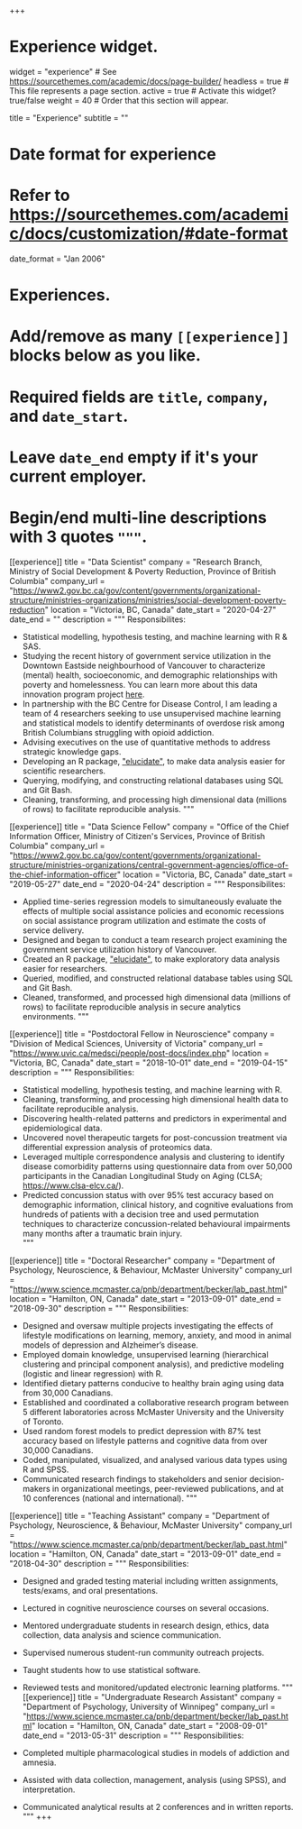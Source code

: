 +++
# Experience widget.
widget = "experience"  # See https://sourcethemes.com/academic/docs/page-builder/
headless = true  # This file represents a page section.
active = true  # Activate this widget? true/false
weight = 40  # Order that this section will appear.

title = "Experience"
subtitle = ""

# Date format for experience
#   Refer to https://sourcethemes.com/academic/docs/customization/#date-format
date_format = "Jan 2006"

# Experiences.
#   Add/remove as many `[[experience]]` blocks below as you like.
#   Required fields are `title`, `company`, and `date_start`.
#   Leave `date_end` empty if it's your current employer.
#   Begin/end multi-line descriptions with 3 quotes `"""`.

[[experience]]
  title = "Data Scientist"
  company = "Research Branch, Ministry of Social Development & Poverty Reduction, Province of British Columbia"
  company_url = "https://www2.gov.bc.ca/gov/content/governments/organizational-structure/ministries-organizations/ministries/social-development-poverty-reduction"
  location = "Victoria, BC, Canada"
  date_start = "2020-04-27"
  date_end = ""
  description = """
  Responsibilites:
  
  * Statistical modelling, hypothesis testing, and machine learning with R & SAS.
  * Studying the recent history of government service utilization in the Downtown Eastside neighbourhood of Vancouver to characterize (mental) health, socioeconomic, and demographic relationships with poverty and homelessness. You can learn more about this data innovation program project [here](https://www2.gov.bc.ca/gov/content/data/about-data-management/data-innovation-program/projects). 
  * In partnership with the BC Centre for Disease Control, I am leading a team of 4 researchers seeking to use unsupervised machine learning and statistical models to identify determinants of overdose risk among British Columbians struggling with opioid addiction.
  *	Advising executives on the use of quantitative methods to address strategic knowledge gaps.
  * Developing an R package, ["elucidate"](https://github.com/bcgov/elucidate), to make data analysis easier for scientific researchers.
  * Querying, modifying, and constructing relational databases using SQL and Git Bash. 
  * Cleaning, transforming, and processing high dimensional data (millions of rows) to facilitate reproducible analysis.
  """
  
[[experience]]
  title = "Data Science Fellow"
  company = "Office of the Chief Information Officer, Ministry of Citizen's Services, Province of British Columbia"
  company_url = "https://www2.gov.bc.ca/gov/content/governments/organizational-structure/ministries-organizations/central-government-agencies/office-of-the-chief-information-officer"
  location = "Victoria, BC, Canada"
  date_start = "2019-05-27"
  date_end = "2020-04-24"
  description = """
  Responsibilites:
  
  *	Applied time-series regression models to simultaneously evaluate the effects of multiple social assistance policies and economic recessions on social assistance program utilization and estimate the costs of service delivery.
  *	Designed and began to conduct a team research project examining the government service utilization history of Vancouver. 
  *	Created an R package, ["elucidate"](https://github.com/bcgov/elucidate), to make exploratory data analysis easier for researchers.
  * Queried, modified, and constructed relational database tables using SQL and Git Bash. 
  * Cleaned, transformed, and processed high dimensional data (millions of rows) to facilitate reproducible analysis in secure analytics environments.
  """
  
[[experience]]
  title = "Postdoctoral Fellow in Neuroscience"
  company = "Division of Medical Sciences, University of Victoria"
  company_url = "https://www.uvic.ca/medsci/people/post-docs/index.php"
  location = "Victoria, BC, Canada"
  date_start = "2018-10-01"
  date_end = "2019-04-15"
  description = """
  Responsibilities:
  
  * Statistical modelling, hypothesis testing, and machine learning with R.
  * Cleaning, transforming, and processing high dimensional health data to facilitate reproducible analysis.
  * Discovering health-related patterns and predictors in experimental and epidemiological data.
  * Uncovered novel therapeutic targets for post-concussion treatment via differential expression analysis of proteomics data.  
  * Leveraged multiple correspondence analysis and clustering to identify disease comorbidity patterns using questionnaire data from over 50,000 participants in the Canadian Longitudinal Study on Aging (CLSA; https://www.clsa-elcv.ca/).
  * Predicted concussion status with over 95% test accuracy based on demographic information, clinical history, and cognitive evaluations from hundreds of patients with a decision tree and used permutation techniques to characterize concussion-related behavioural impairments many months after a traumatic brain injury.  
  """

[[experience]]
  title = "Doctoral Researcher"
  company = "Department of Psychology, Neuroscience, & Behaviour, McMaster University"
  company_url = "https://www.science.mcmaster.ca/pnb/department/becker/lab_past.html"
  location = "Hamilton, ON, Canada"
  date_start = "2013-09-01"
  date_end = "2018-09-30"
  description = """
  Responsibilities:
  
  * Designed and oversaw multiple projects investigating the effects of lifestyle modifications on learning, memory, anxiety, and mood in animal models of depression and Alzheimer’s disease. 
  * Employed domain knowledge, unsupervised learning (hierarchical clustering and principal component analysis), and predictive modeling (logistic and linear regression) with R. 
  * Identified dietary patterns conducive to healthy brain aging using data from 30,000 Canadians.
  * Established and coordinated a collaborative research program between 5 different laboratories across McMaster University and the University of Toronto.
  * Used random forest models to predict depression with 87% test accuracy based on lifestyle patterns and cognitive data from over 30,000 Canadians.
  * Coded, manipulated, visualized, and analysed various data types using R and SPSS.
  * Communicated research findings to stakeholders and senior decision-makers in organizational meetings, peer-reviewed publications, and at 10 conferences (national and international). 
  """

[[experience]]
  title = "Teaching Assistant"
  company = "Department of Psychology, Neuroscience, & Behaviour, McMaster University"
  company_url = "https://www.science.mcmaster.ca/pnb/department/becker/lab_past.html"
  location = "Hamilton, ON, Canada"
  date_start = "2013-09-01"
  date_end = "2018-04-30"
  description = """
  Responsibilities:
  
  * Designed and graded testing material including written assignments, tests/exams, and oral presentations.
  * Lectured in cognitive neuroscience courses on several occasions.
  * Mentored undergraduate students in research design, ethics, data collection, data analysis and science communication. 
  * Supervised numerous student-run community outreach projects. 
  * Taught students how to use statistical software. 
  * Reviewed tests and monitored/updated electronic learning platforms.
  """
[[experience]]
  title = "Undergraduate Research Assistant"
  company = "Department of Psychology, University of Winnipeg"
  company_url = "https://www.science.mcmaster.ca/pnb/department/becker/lab_past.html"
  location = "Hamilton, ON, Canada"
  date_start = "2008-09-01"
  date_end = "2013-05-31"
  description = """
  Responsibilities:
  
  * Completed multiple pharmacological studies in models of addiction and amnesia.
  * Assisted with data collection, management, analysis (using SPSS), and interpretation.
  * Communicated analytical results at 2 conferences and in written reports. 
  """
+++
